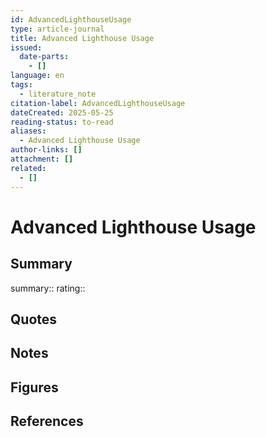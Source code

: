 ```yaml
---
id: AdvancedLighthouseUsage
type: article-journal
title: Advanced Lighthouse Usage
issued:
  date-parts:
    - []
language: en
tags:
  - literature_note
citation-label: AdvancedLighthouseUsage
dateCreated: 2025-05-25
reading-status: to-read
aliases:
  - Advanced Lighthouse Usage
author-links: []
attachment: []
related:
  - []
---
```


# Advanced Lighthouse Usage

## Summary
summary::
rating::

## Quotes

## Notes

## Figures

## References



